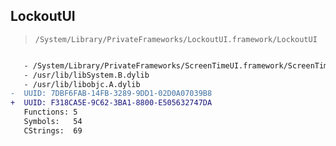 ## LockoutUI

> `/System/Library/PrivateFrameworks/LockoutUI.framework/LockoutUI`

```diff

   - /System/Library/PrivateFrameworks/ScreenTimeUI.framework/ScreenTimeUI
   - /usr/lib/libSystem.B.dylib
   - /usr/lib/libobjc.A.dylib
-  UUID: 7DBF6FAB-14FB-3289-9DD1-02D0A07039B8
+  UUID: F318CA5E-9C62-3BA1-8800-E505632747DA
   Functions: 5
   Symbols:   54
   CStrings:  69

```
